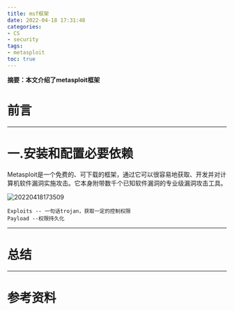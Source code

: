 ```yaml
---
title: msf框架
date: 2022-04-18 17:31:48
categories:
- CS
- security
tags:
- metasploit
toc: true
---
```

**摘要：本文介绍了metasploit框架**
<!-- more -->
# 前言

---
# 一.安装和配置必要依赖
Metasploit是一个免费的、可下载的框架，通过它可以很容易地获取、开发并对计算机软件漏洞实施攻击。它本身附带数千个已知软件漏洞的专业级漏洞攻击工具。

![20220418173509](https://cdn.jsdelivr.net/gh/zhangsx19/PicBed/images_for_blogs20220418173509.png)

```
Exploits -- 一句话trojan，获取一定的控制权限
Payload --权限持久化
```

---
# 总结

---
# 参考资料

